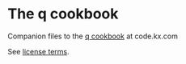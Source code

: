 # The q cookbook

Companion files to the [q cookbook](https://code.kx.com/q/cookbook/introduction) at code.kx.com

See [license terms](http://code.kx.com/q/about/TermsAndConditions/).
